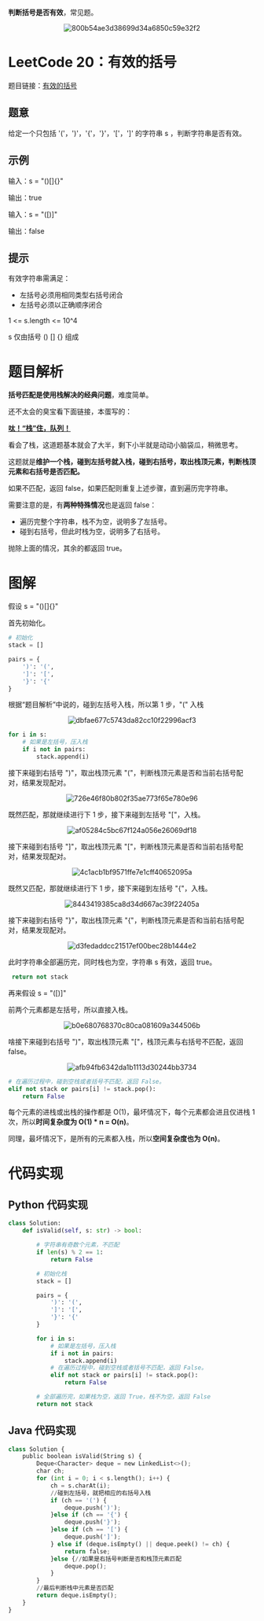 **判断括号是否有效**，常见题。

<div align=center>

![800b54ae3d38699d34a6850c59e32f2](https://gitee.com/codegoudan/codegoudanIMG/raw/master/202201/20220102_163457389_0.jpg)

</div>

# LeetCode 20：有效的括号

题目链接：[有效的括号](https://leetcode-cn.com/problems/valid-parentheses/)



## 题意

给定一个只包括 '('，')'，'{'，'}'，'['，']' 的字符串 s ，判断字符串是否有效。



## 示例

输入：s = "()[]{}"

输出：true



输入：s = "([)]"

输出：false



## 提示

有效字符串需满足：

- 左括号必须用相同类型右括号闭合
- 左括号必须以正确顺序闭合

1 <= s.length <= 10^4

s 仅由括号 () [] {} 组成



# 题目解析

**括号匹配是使用栈解决的经典问题**，难度简单。

还不太会的臭宝看下面链接，本蛋写的：

**[呔！“栈”住，队列！](http://mp.weixin.qq.com/s?__biz=MzI0NjAxMDU5NA==&mid=2475919772&idx=1&sn=8574188f72d892d501f15956b6a2a629&chksm=ff22ee11c8556707dd6d5af977125ce6698ebbcfaa3b9083e14c3658d2975761079a9c2082a4&scene=21#wechat_redirect)**

看会了栈，这道题基本就会了大半，剩下小半就是动动小脑袋瓜，稍微思考。

这题就是**维护一个栈，碰到左括号就入栈，碰到右括号，取出栈顶元素，判断栈顶元素和右括号是否匹配。**

如果不匹配，返回 false，如果匹配则重复上述步骤，直到遍历完字符串。

需要注意的是，有**两种特殊情况**也是返回 false：

- 遍历完整个字符串，栈不为空，说明多了左括号。
- 碰到右括号，但此时栈为空，说明多了右括号。

抛除上面的情况，其余的都返回 true。



# 图解

假设 s = "()[]{}"

首先初始化。

```Python
# 初始化
stack = []

pairs = {
    ')': '(',
    ']': '[',
    '}': '{'
}

```

根据“题目解析”中说的，碰到左括号入栈，所以第 1 步，"(" 入栈

<div align=center>

![dbfae677c5743da82cc10f22996acf3](https://gitee.com/codegoudan/codegoudanIMG/raw/master/202201/20220102_163706223_0.jpg)

</div>

```Python
for i in s:
    # 如果是左括号，压入栈
    if i not in pairs:
        stack.append(i)
```

接下来碰到右括号 ")"，取出栈顶元素 "("，判断栈顶元素是否和当前右括号配对，结果发现配对。

<div align=center>

![726e46f80b802f35ae773f65e780e96](https://gitee.com/codegoudan/codegoudanIMG/raw/master/202201/20220102_163742461_0.jpg)

</div>

既然匹配，那就继续进行下 1 步，接下来碰到左括号 "["，入栈。

<div align=center>

![af05284c5bc67f124a056e26069df18](https://gitee.com/codegoudan/codegoudanIMG/raw/master/202201/20220102_163802435_0.jpg)

</div>

接下来碰到右括号 "]"，取出栈顶元素 "["，判断栈顶元素是否和当前右括号配对，结果发现配对。

<div align=center>

![4c1acb1bf9571ffe7e1cff40652095a](https://gitee.com/codegoudan/codegoudanIMG/raw/master/202201/20220102_163829144_0.jpg)

</div>

既然又匹配，那就继续进行下 1 步，接下来碰到左括号 "{"，入栈。

<div align=center>

![8443419385ca8d34d667ac39f22405a](https://gitee.com/codegoudan/codegoudanIMG/raw/master/202201/20220102_163849155_0.jpg)

</div>

接下来碰到右括号 "}"，取出栈顶元素 "{"，判断栈顶元素是否和当前右括号配对，结果发现配对。

<div align=center>

![d3fedaddcc21517ef00bec28b1444e2](https://gitee.com/codegoudan/codegoudanIMG/raw/master/202201/20220102_163907396_0.jpg)

</div>

此时字符串全部遍历完，同时栈也为空，字符串 s 有效，返回 true。

```Python
 return not stack
```

再来假设 s = "([)]"

前两个元素都是左括号，所以直接入栈。

<div align=center>

![b0e680768370c80ca081609a344506b](https://gitee.com/codegoudan/codegoudanIMG/raw/master/202201/20220102_163953179_0.jpg)

</div>

啥接下来碰到右括号 ")"，取出栈顶元素 "["，栈顶元素与右括号不匹配，返回 false。

<div align=center>

![afb94fb6342da1b1113d30244bb3734](https://gitee.com/codegoudan/codegoudanIMG/raw/master/202201/20220102_164013549_0.jpg)

</div>

```Python
# 在遍历过程中，碰到空栈或者括号不匹配，返回 False。
elif not stack or pairs[i] != stack.pop():
    return False
```

每个元素的进栈或出栈的操作都是 O(1)，最坏情况下，每个元素都会进且仅进栈 1 次，所以**时间复杂度为 O(1) \* n = O(n)**。

同理，最坏情况下，是所有的元素都入栈，所以**空间复杂度也为 O(n)**。



# 代码实现



## Python 代码实现

```Python
class Solution:
    def isValid(self, s: str) -> bool:

        # 字符串有奇数个元素，不匹配
        if len(s) % 2 == 1:
            return False

        # 初始化栈
        stack = []

        pairs = {
            ')': '(',
            ']': '[',
            '}': '{'
        }

        for i in s:
            # 如果是左括号，压入栈
            if i not in pairs:
                stack.append(i)
            # 在遍历过程中，碰到空栈或者括号不匹配，返回 False。
            elif not stack or pairs[i] != stack.pop():
                return False

        # 全部遍历完，如果栈为空，返回 True，栈不为空，返回 False
        return not stack
```



## Java 代码实现

```Python
class Solution {
    public boolean isValid(String s) {
        Deque<Character> deque = new LinkedList<>();
        char ch;
        for (int i = 0; i < s.length(); i++) {
            ch = s.charAt(i);
            //碰到左括号，就把相应的右括号入栈
            if (ch == '(') {
                deque.push(')');
            }else if (ch == '{') {
                deque.push('}');
            }else if (ch == '[') {
                deque.push(']');
            } else if (deque.isEmpty() || deque.peek() != ch) {
                return false;
            }else {//如果是右括号判断是否和栈顶元素匹配
                deque.pop();
            }
        }
        //最后判断栈中元素是否匹配
        return deque.isEmpty();
    }
}
```


